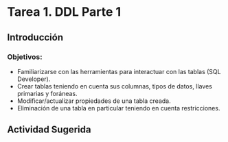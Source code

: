 # Tarea 1. DDL Parte 1

## Introducción

### Objetivos:
- Familiarizarse con las herramientas para interactuar con las tablas (SQL Developer). 
- Crear tablas teniendo en cuenta sus columnas, tipos de datos, llaves primarias y foráneas. 
- Modificar/actualizar propiedades de una tabla creada. 
- Eliminación de una tabla en particular teniendo en cuenta restricciones. 

## Actividad Sugerida
